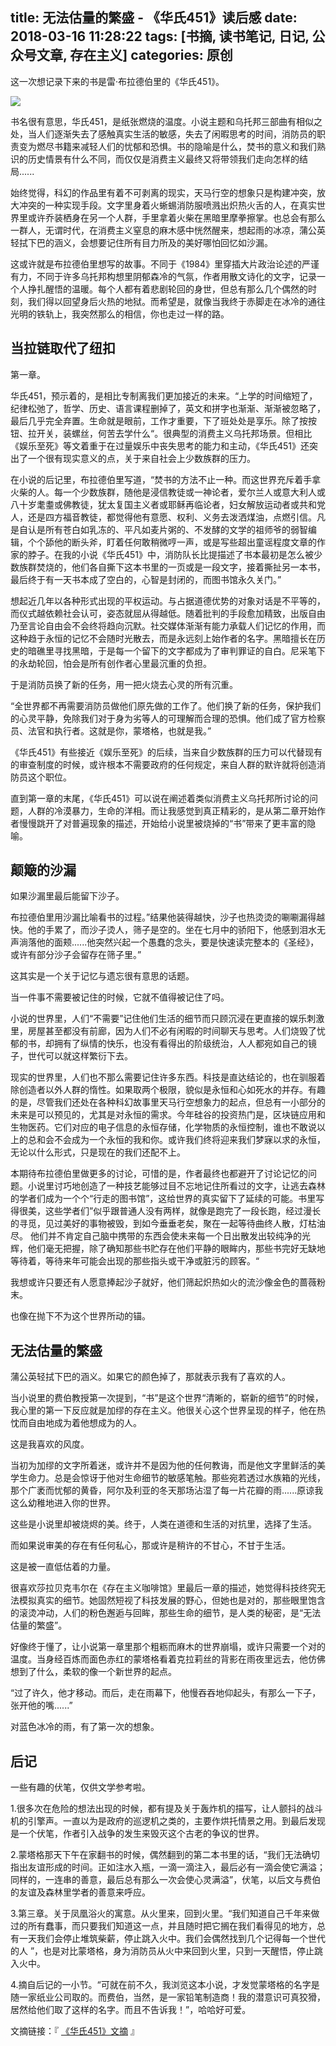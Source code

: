 title: 无法估量的繁盛 - 《华氏451》读后感
date: 2018-03-16 11:28:22
tags: [书摘, 读书笔记, 日记, 公众号文章, 存在主义]
categories: 原创
---

这一次想记录下来的书是雷·布拉德伯里的《华氏451》。

<!-- more -->

<img src="https://ww3.sinaimg.cn/large/006tKfTcgy1fpf32cotamj30sg0ee1jm.jpg" style="display: block; margin: 0 auto; border: none">

书名很有意思，华氏451，是纸张燃烧的温度。小说主题和乌托邦三部曲有相似之处，当人们逐渐失去了感触真实生活的敏感，失去了闲暇思考的时间，消防员的职责变为燃尽书籍来减轻人们的忧郁和恐惧。书的隐喻是什么，焚书的意义和我们熟识的历史情景有什么不同，而仅仅是消费主义最终又将带领我们走向怎样的结局......

始终觉得，科幻的作品里有着不可剥离的现实，天马行空的想象只是构建冲突，放大冲突的一种实现手段。文字里身着火蜥蜴消防服喷溅出炽热火舌的人，在真实世界里或许乔装栖身在另一个人群，手里拿着火柴在黑暗里摩拳擦掌。也总会有那么一群人，无谓时代，在消费主义窒息的麻木感中恍然醒来，想起雨的冰凉，蒲公英轻拭下巴的涵义，会想要记住所有目力所及的美好哪怕回忆如沙漏。

这或许就是布拉德伯里想写的故事。不同于《1984》里穿插大片政治论述的严谨有力，不同于许多乌托邦构想里阴郁森冷的气氛，作者用散文诗化的文字，记录一个人挣扎醒悟的温暖。每个人都有着悲剧轮回的身世，但总有那么几个偶然的时刻，我们得以回望身后火热的地狱。而希望是，就像当我终于赤脚走在冰冷的通往光明的铁轨上，我突然那么的相信，你也走过一样的路。


## 当拉链取代了纽扣

第一章。

华氏451，预示着的，是相比专制离我们更加接近的未来。“上学的时间缩短了，纪律松弛了，哲学、历史、语言课程删掉了，英文和拼字也渐渐、渐渐被忽略了，最后几乎完全弃置。生命就是眼前，工作才重要，下了班处处是享乐。除了按按钮、拉开关，装螺丝，何苦去学什么“。很典型的消费主义乌托邦场景。但相比《娱乐至死》等文着重于在过量娱乐中丧失思考的能力和主动，《华氏451》还突出了一个很有现实意义的点，关于来自社会上少数族群的压力。

在小说的后记里，布拉德伯里写道，“焚书的方法不止一种。而这世界充斥着手拿火柴的人。每一个少数族群，随他是浸信教徒或一神论者，爱尔兰人或意大利人或八十岁耄耋或佛教徒，犹太复国主义者或耶稣再临论者，妇女解放运动者或共和党人，还是四方福音教徒，都觉得他有意愿、权利、义务去泼洒煤油，点燃引信。凡是自认是所有苍白如乳冻的、平凡如麦片粥的、不发酵的文学的祖师爷的弱智编辑，个个舔他的断头斧，盯着任何敢稍微哼一声，或是写些超出童谣程度文章的作家的脖子。在我的小说《华氏451》中，消防队长比提描述了书本最初是怎么被少数族群焚烧的，他们各自撕下这本书里的一页或是一段文字，接着撕扯另一本书，最后终于有一天书本成了空白的，心智是封闭的，而图书馆永久关门。”

想起近几年以各种形式出现的平权运动。与占据道德优势的对象对话是不平等的，而仪式越依赖社会认可，姿态就屈从得越低。随着批判的手段愈加精致，出版自由乃至言论自由会不会终将趋向沉默。社交媒体渐渐有能力承载人们记忆的作用，而这种趋于永恒的记忆不会随时光散去，而是永远刻上始作者的名字。黑暗擅长在历史的暗礁里寻找黑暗，于是每一个留下的文字都成为了审判罪证的自白。尼采笔下的永劫轮回，怕会是所有创作者心里最沉重的负担。

于是消防员换了新的任务，用一把火烧去心灵的所有沉重。

“全世界都不再需要消防员做他们原先做的工作了。他们换了新的任务，保护我们的心灵平静，免除我们对于身为劣等人的可理解而合理的恐惧。他们成了官方检察员、法官和执行者。这就是你，蒙塔格，也就是我。”

《华氏451》有些接近《娱乐至死》的后续，当来自少数族群的压力可以代替现有的审查制度的时候，或许根本不需要政府的任何规定，来自人群的默许就将创造消防员这个职位。

直到第一章的末尾，《华氏451》可以说在阐述着类似消费主义乌托邦所讨论的问题，人群的冷漠暴力，生命的洋相。而让我感觉到真正精彩的，是从第二章开始作者慢慢跳开了对普遍现象的描述，开始给小说里被烧掉的“书”带来了更丰富的隐喻。


## 颠簸的沙漏

如果沙漏里最后能留下沙子。

布拉德伯里用沙漏比喻看书的过程。”结果他装得越快，沙子也热烫烫的唰唰漏得越快。他的手累了，而沙子烫人，筛子是空的。坐在七月中的骄阳下，他感到泪水无声淌落他的面颊......他突然兴起一个愚蠢的念头，要是快速读完整本的《圣经》，或许有部分沙子会留存在筛子里。”

这其实是一个关于记忆与遗忘很有意思的话题。

当一件事不需要被记住的时候，它就不值得被记住了吗。

小说的世界里，人们“不需要”记住他们生活的细节而只顾沉浸在更直接的娱乐刺激里，房屋甚至都没有前廊，因为人们不必有闲暇的时间聊天与思考。人们烧毁了忧郁的书，却拥有了纵情的快乐，也没有看得出的阶级统治，人人都宛如自己的镜子，世代可以就这样繁衍下去。

现实的世界里，人们也不那么需要记住许多东西。科技是直达结论的，也在驯服着除创造者以外人群的惰性。如果取两个极限，貌似是永恒和心如死水的并存。有趣的是，尽管我们还处在各种科幻故事里天马行空想象力的起点，但总有一小部分的未来是可以预见的，尤其是对永恒的需求。今年硅谷的投资热门是，区块链应用和生物医药。它们对应的电子信息的永恒存储，化学物质的永恒控制，谁也不敢说以上的总和会不会成为一个永恒的我和你。或许我们终将迎来我们梦寐以求的永恒，无论以什么形式，只是现在的我们还配不上。

本期待布拉德伯里做更多的讨论，可惜的是，作者最终也都避开了讨论记忆的问题。小说里讨巧地创造了一种技艺能够过目不忘地记住所看过的文字，让逃去森林的学者们成为一个个“行走的图书馆”，这给世界的真实留下了延续的可能。书里写得很美，这些学者们”似乎跟普通人没有两样，就像是跑完了一段长跑，经过漫长的寻觅，见过美好的事物被毁，到如今垂垂老矣，聚在一起等待曲终人散，灯枯油尽。 他们并不肯定自己脑中携带的东西会使未来每一个日出散发出较纯净的光辉，他们毫无把握，除了确知那些书贮存在他们平静的眼眸内，那些书完好无缺地等待着，等待来年可能会出现的那些指头或干净或脏污的顾客。“

我想或许只要还有人愿意捧起沙子就好，他们筛起炽热如火的流沙像金色的蔷薇粉末。

也像在抛下不为这个世界所动的锚。


## 无法估量的繁盛


蒲公英轻拭下巴的涵义。如果它的颜色掉了，那就表示我有了喜欢的人。

当小说里的费伯教授第一次提到，“书”是这个世界“清晰的，崭新的细节”的时候，我心里的第一下反应就是加缪的存在主义。他很关心这个世界呈现的样子，他在热忱而自由地成为着他想成为的人。

这是我喜欢的风度。

当初为加缪的文字所着迷，或许并不是因为他的任何教诲，而是他文字里鲜活的美学生命力。总是会惊讶于他对生命细节的敏感笔触。那些宛若透过水族箱的光线，那个广袤而忧郁的黄昏，阿尔及利亚的冬天那场沾湿了每一片花瓣的雨......原谅我这么幼稚地进入你的世界。

这些是小说里却被烧烬的美。终于，人类在道德和生活的对抗里，选择了生活。

而如果说审美的存在有任何私心，那或许是稍许的不甘心，不甘于生活。

这是被一直低估着的力量。

很喜欢莎拉贝克韦尔在《存在主义咖啡馆》里最后一章的描述，她觉得科技终究无法模拟真实的细节。她固然短视了科技发展的野心，但她也是对的，那些眼里饱含的滚烫冲动，人们的粉色邂逅与回眸，那些生命的细节，是人类的秘密，是“无法估量的繁盛”。

好像终于懂了，让小说第一章里那个粗粝而麻木的世界崩塌，或许只需要一个对的温度。当身经百炼而面色赤红的蒙塔格看着克拉莉丝的背影在雨夜里远去，他仿佛想到了什么，柔软的像一个新世界的起点。

“过了许久，他才移动。而后，走在雨幕下，他慢吞吞地仰起头，有那么一下子，张开他的嘴......”

对蓝色冰冷的雨，有了第一次的想象。


## 后记

一些有趣的伏笔，仅供文学参考啦。

1.很多次在危险的想法出现的时候，都有提及关于轰炸机的描写，让人颤抖的战斗机的引擎声。一直以为是政府的巡逻机之类的，主要作烘托情景之用。到最后发现是一个伏笔，作者引入战争的发生来毁灭这个古老的争议的世界。

2.蒙塔格那天下午在家翻书的时候，偶然翻到的第二本书里的话，“我们无法确切指出友谊形成的时间。正如注水入瓶，一滴一滴注入，最后必有一滴会使它满溢；同样的，一连串的善意，最后总有那么一次会使心灵满溢”，伏笔，以后文与费伯的友谊及森林里学者的善意来呼应。

3.第三章。关于凤凰浴火的寓意。从火里来，回到火里。“我们知道自己千年来做过的所有蠢事，而只要我们知道这一点，并且随时把它搁在我们看得见的地方，总有一天我们会停止堆筑柴薪，停止跳入火中。我们会偶然找到几个记得每一个世代的人 ”，也是对比蒙塔格，身为消防员从火中来回到火里，只到一天醒悟，停止跳入火中。

4.摘自后记的一小节。“可就在前不久，我浏览这本小说，才发觉蒙塔格的名字是随一家纸业公司取的。而费伯，当然，是一家铅笔制造商！我的潜意识可真狡猾，居然给他们取了这样的名字。而且不告诉我！”，哈哈好可爱。

文摘链接：『 <a href="http://chocoluffy.com/2018/03/16/%E3%80%8A%E5%8D%8E%E6%B0%8F451%E3%80%8B%E6%96%87%E6%91%98/">《华氏451》文摘</a> 』
